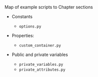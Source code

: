 Map of example scripts to Chapter sections

* Constants
  * `options.py`

* Properties:
  * `custom_container.py`

* Public and private variables
  * `private_variables.py`
  * `private_attributes.py`
